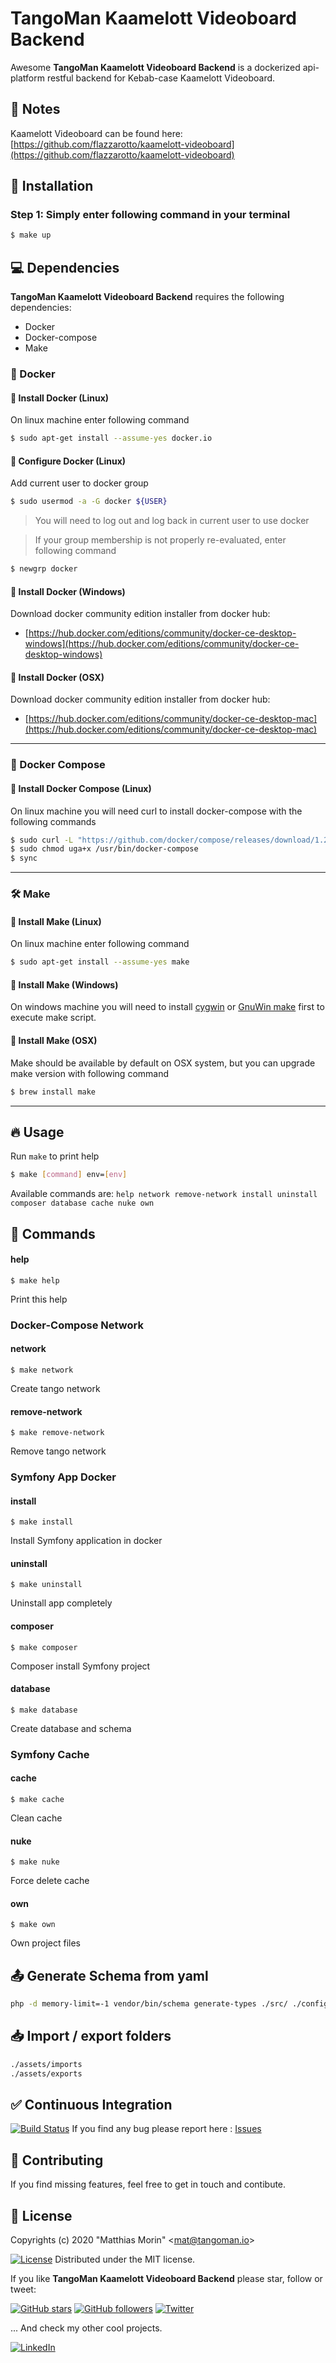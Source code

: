TangoMan Kaamelott Videoboard Backend
=====================================

Awesome **TangoMan Kaamelott Videoboard Backend** is a dockerized api-platform restful backend for Kebab-case Kaamelott Videoboard.

📝 Notes
--------

Kaamelott Videoboard can be found here: [https://github.com/flazzarotto/kaamelott-videoboard](https://github.com/flazzarotto/kaamelott-videoboard)

🚀 Installation
---------------

### Step 1: Simply enter following command in your terminal

```bash
$ make up
```

💻 Dependencies
---------------

**TangoMan Kaamelott Videoboard Backend** requires the following dependencies:

- Docker
- Docker-compose
- Make

### 🐋 Docker

#### 🐧 Install Docker (Linux)

On linux machine enter following command

```bash
$ sudo apt-get install --assume-yes docker.io
```

#### 🔧 Configure Docker (Linux)

Add current user to docker group

```bash
$ sudo usermod -a -G docker ${USER}
```

> You will need to log out and log back in current user to use docker

> If your group membership is not properly re-evaluated, enter following command

```bash
$ newgrp docker
```

#### 🏁 Install Docker (Windows)

Download docker community edition installer from docker hub:

- [https://hub.docker.com/editions/community/docker-ce-desktop-windows](https://hub.docker.com/editions/community/docker-ce-desktop-windows)

#### 🍎 Install Docker (OSX)

Download docker community edition installer from docker hub:

- [https://hub.docker.com/editions/community/docker-ce-desktop-mac](https://hub.docker.com/editions/community/docker-ce-desktop-mac)

---

### 🐳 Docker Compose

#### 🐧 Install Docker Compose (Linux)

On linux machine you will need curl to install docker-compose with the following commands

```bash
$ sudo curl -L "https://github.com/docker/compose/releases/download/1.27.4/docker-compose-`uname -s`-`uname -m`" -o /usr/bin/docker-compose
$ sudo chmod uga+x /usr/bin/docker-compose
$ sync
```

---

### 🛠 Make

#### 🐧 Install Make (Linux)

On linux machine enter following command

```bash
$ sudo apt-get install --assume-yes make
```

#### 🏁 Install Make (Windows)

On windows machine you will need to install [cygwin](http://www.cygwin.com/) or [GnuWin make](http://gnuwin32.sourceforge.net/packages/make.htm) first to execute make script.

#### 🍎 Install Make (OSX)

Make should be available by default on OSX system, but you can upgrade make version with following command

```bash
$ brew install make
```

---

🔥 Usage
--------

Run `make` to print help

```bash
$ make [command] env=[env]
```

Available commands are: `help network remove-network install uninstall composer database cache nuke own`

🤖 Commands
-----------

#### help
```
$ make help
```
Print this help

### Docker-Compose Network
#### network
```
$ make network
```
Create tango network

#### remove-network
```
$ make remove-network
```
Remove tango network

### Symfony App Docker
#### install
```
$ make install
```
Install Symfony application in docker

#### uninstall
```
$ make uninstall
```
Uninstall app completely

#### composer
```
$ make composer
```
Composer install Symfony project

#### database
```
$ make database
```
Create database and schema

### Symfony Cache
#### cache
```
$ make cache
```
Clean cache

#### nuke
```
$ make nuke
```
Force delete cache

#### own
```
$ make own
```
Own project files

📤 Generate Schema from yaml
----------------------------

```bash
php -d memory-limit=-1 vendor/bin/schema generate-types ./src/ ./config/schema.yaml
```

📥 Import / export folders
--------------------------

```bash
./assets/imports
./assets/exports
```

✅ Continuous Integration
-------------------------

[![Build Status](https://travis-ci.org/TangoMan75/kaamelott-videoboard-backend.svg?branch=master)](https://travis-ci.org/TangoMan75/kaamelott-videoboard-backend) 
If you find any bug please report here : [Issues](https://github.com/TangoMan75/kaamelott-videoboard-backend/issues/new)

🤝 Contributing
---------------

If you find missing features, feel free to get in touch and contibute.

📜 License
----------

Copyrights (c) 2020 &quot;Matthias Morin&quot; &lt;mat@tangoman.io&gt;

[![License](https://img.shields.io/badge/Licence-MIT-green.svg)](LICENSE)
Distributed under the MIT license.

If you like **TangoMan Kaamelott Videoboard Backend** please star, follow or tweet:

[![GitHub stars](https://img.shields.io/github/stars/TangoMan75/kaamelott-videoboard-backend?style=social)](https://github.com/TangoMan75/kaamelott-videoboard-backend/stargazers)
[![GitHub followers](https://img.shields.io/github/followers/TangoMan75?style=social)](https://github.com/TangoMan75)
[![Twitter](https://img.shields.io/twitter/url?style=social&url=https%3A%2F%2Fgithub.com%2FTangoMan75%2Fkaamelott-videoboard-backend)](https://twitter.com/intent/tweet?text=Wow:&url=https%3A%2F%2Fgithub.com%2FTangoMan75%2Fkaamelott-videoboard-backend)

... And check my other cool projects.

[![LinkedIn](https://img.shields.io/static/v1?style=social&logo=linkedin&label=LinkedIn&message=morinmatthias)](https://www.linkedin.com/in/morinmatthias)
